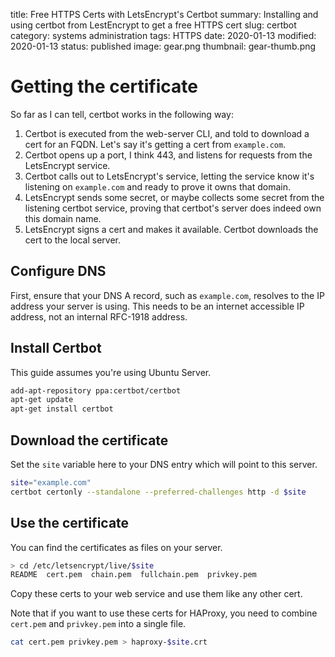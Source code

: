 title: Free HTTPS Certs with LetsEncrypt's Certbot
summary: Installing and using certbot from LestEncrypt to get a free HTTPS cert
slug: certbot
category: systems administration
tags: HTTPS
date: 2020-01-13
modified: 2020-01-13
status: published
image: gear.png
thumbnail: gear-thumb.png



# Getting the certificate

So far as I can tell, certbot works in the following way:

1. Certbot is executed from the web-server CLI, and told to download a cert for
   an FQDN. Let's say it's getting a cert from `example.com`.
1. Certbot opens up a port, I think 443, and listens for requests from the
   LetsEncrypt service.
1. Certbot calls out to LetsEncrypt's service, letting the service know it's
   listening on `example.com` and ready to prove it owns that domain.
1. LetsEncrypt sends some secret, or maybe collects some secret from the
   listening certbot service, proving that certbot's server does indeed own
   this domain name.
1. LetsEncrypt signs a cert and makes it available. Certbot downloads the cert
   to the local server.

## Configure DNS

First, ensure that your DNS A record, such as `example.com`, resolves to
the IP address your server is using. This needs to be an internet accessible
IP address, not an internal RFC-1918 address.


## Install Certbot

This guide assumes you're using Ubuntu Server.

```bash
add-apt-repository ppa:certbot/certbot
apt-get update
apt-get install certbot
```

## Download the certificate

Set the `site` variable here to your DNS entry which will point to this server.

```bash
site="example.com"
certbot certonly --standalone --preferred-challenges http -d $site
```

## Use the certificate

You can find the certificates as files on your server.

```bash
> cd /etc/letsencrypt/live/$site
README  cert.pem  chain.pem  fullchain.pem  privkey.pem
```

Copy these certs to your web service and use them like any other cert.

Note that if you want to use these certs for HAProxy, you need to combine
`cert.pem` and `privkey.pem` into a single file.

```bash
cat cert.pem privkey.pem > haproxy-$site.crt
```
